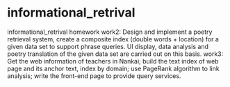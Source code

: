 # informational_retrival
informational_retrival homework
work2: Design and implement a poetry retrieval system, create a composite index (double words + location) for a given data set to support phrase queries. UI display, data analysis and poetry translation of the given data set are carried out on this basis.
work3: Get the web information of teachers in Nankai; build the text index of web page and its anchor text, index by domain; use PageRank algorithm to link analysis; write the front-end page to provide query services. 
